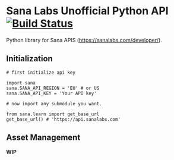 # Sana Labs Unofficial Python API [![Build Status](https://travis-ci.com/jollescott/sana-python.svg?branch=master)](https://travis-ci.com/jollescott/sana-python)

Python library for Sana APIS (https://sanalabs.com/developer/).

## Initialization
`# first initialize api key`

`import sana`   
`sana.SANA_API_REGION = 'EU' # or US`   
`sana.SANA_API_KEY = 'Your API key'`   

`# now import any submodule you want.`

`from sana.learn import get_base_url`   
`get_base_url() # 'https://api.sanalabs.com'`

## Asset Management
**WIP**
